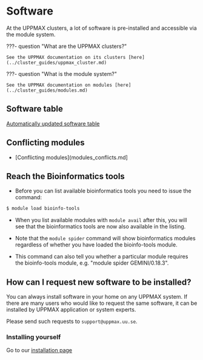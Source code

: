 # Software

At the UPPMAX clusters,
a lot of software is pre-installed
and accessible via the module system.

???- question "What are the UPPMAX clusters?"

    See the UPPMAX documentation on its clusters [here](../cluster_guides/uppmax_cluster.md)

???- question "What is the module system?"

    See the UPPMAX documentation on modules [here](../cluster_guides/modules.md)

## Software table

[Automatically updated software table](software-table.md)

## Conflicting modules

- [Conflicting modules](modules_conflicts.md]

## Reach the Bioinformatics tools

- Before you can list available bioinformatics tools you need to issue the command:

```bash
$ module load bioinfo-tools
```

- When you list available modules with ``module avail`` after this, you will see that the bioinformatics tools are now also available in the listing.

- Note that the ``module spider`` command will show bioinformatics modules regardless of whether you have loaded the bioinfo-tools module.
- This command can also tell you whether a particular module requires the bioinfo-tools module, e.g. "module spider GEMINI/0.18.3".

## How can I request new software to be installed?

You can always install software in your home on any UPPMAX system. If there are many users who would like to request the same software, it can be installed by UPPMAX application or system experts.

Please send such requests to `support@uppmax.uu.se`.

### Installing yourself

Go to our [installation page](install.md)
